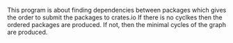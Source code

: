 This program is about finding dependencies between packages which gives the order to submit the packages to crates.io
If there is no cyclkes then the ordered packages are produced. If not, then the minimal cycles of the graph are produced.
